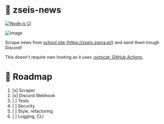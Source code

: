 # 🏫 zseis-news
[![Node.js CI](https://github.com/konhi/zseis-news/actions/workflows/main.yml/badge.svg)](https://github.com/konhi/zseis-news/actions/workflows/main.yml)

![image](https://user-images.githubusercontent.com/61631665/133680785-7651f9b2-d674-4d72-992c-4fc3dffe6513.png)

Scrape news from [school site (https://zseis.zgora.pl/)](https://zseis.zgora.pl/) and send them trough Discord!

This doesn't require own hosting as it uses [:octocat: GitHub Actions](https://github.com/konhi/zseis-news/actions).

# 📃 Roadmap

1. [x] Scraper
2. [x] Discord Webhook
3. [ ] Tests
4. [ ] Security
5. [ ] Style, refactoring
6. [ ] Logging, CLI
